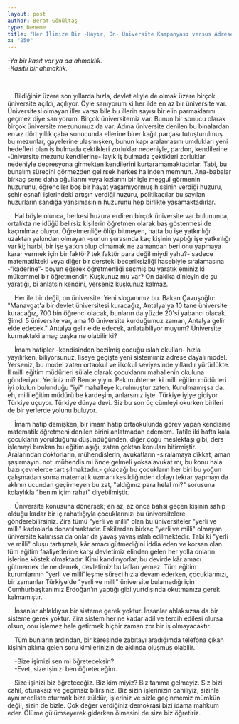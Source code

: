 ```yaml
---
layout: post
author: Berat Gönültaş
type: Deneme
title: "Her İlimize Bir -Hayır, On- Üniversite Kampanyası versus Adrese Göre Okul / Tüm Bunların Ardından: Size İşinizi Ben mi Öğreteceğim?"
x: "250"
---
```



_-Ya bir kasıt var ya da ahmaklık.  
-Kasıtlı bir ahmaklık._


<br/>

&nbsp;&nbsp;&nbsp;&nbsp;Bildiğiniz üzere son yıllarda hızla, devlet eliyle de olmak üzere birçok üniversite açıldı, açılıyor. Öyle sanıyorum ki her ilde en az bir üniversite var. Üniversitesi olmayan iller varsa bile bu illerin sayısı bir elin parmaklarını geçmez diye sanıyorum. Birçok üniversitemiz var. Bunun bir sonucu olarak birçok üniversite mezunumuz da var. Adına üniversite denilen bu binalardan en az dört yıllık çaba sonucunda ellerine birer kağıt parçası tutuşturulmuş bu mezunlar, gayelerine ulaşmışken, bunun kapı aralamasını umdukları yeni hedefleri olan iş bulmada çektikleri zorluklar nedeniyle, pardon, kendilerine -üniversite mezunu kendilerine- layık iş bulmada çektikleri zorluklar nedeniyle depresyona girmekten kendilerini kurtaramamaktadırlar. Tabi, bu bunalım sürecini görmezden gelirsek herkes halinden memnun. Ana-babalar birkaç sene daha oğullarını veya kızlarını bir işle meşgul görmenin huzurunu, öğrenciler boş bir hayat yaşamıyormuş hissinin verdiği huzuru, şehir esnafı işlerindeki artışın verdiği huzuru, politikacılar bu sayılan huzurların sandığa yansımasının huzurunu hep birlikte yaşamaktadırlar.

&nbsp;&nbsp;&nbsp;&nbsp;Hal böyle olunca, herkesi huzura erdiren birçok üniversite var bulununca, ortalıkta ne idüğü belirsiz kişilerin öğretmen olarak baş göstermesi de kaçınılmaz oluyor. Öğretmenliğe ölüp bitmeyen, hatta bu işe yatkınlığı uzaktan yakından olmayan -şunun şurasında kaç kişinin yaptığı işe yatkınlığı var ki; harbi, bir işe yatkın olup olmamak ne zamandan beri onu yapmaya karar vermek için bir faktör? tek faktör para değil miydi yahu?- sadece matematikteki veya diğer bir dersteki beceriksizliği hasebiyle sıralamasına -“kaderine”- boyun eğerek öğretmenliği seçmiş bu yaratık eminiz ki mükemmel bir öğretmendir. Kuşkunuz mu var? On dakika dinleyin de şu yaratığı, bi anlatsın kendini, yerseniz kuşkunuz kalmaz.

&nbsp;&nbsp;&nbsp;&nbsp;Her ile bir değil, on üniversite. Yeni sloganımız bu. Bakan Çavuşoğlu: "Manavgat'a bir devlet üniversitesi kuracağız, Antalya'ya 10 tane üniversite kuracağız, 700 bin öğrenci olacak, bunların da yüzde 20'si yabancı olacak. Şimdi 5 üniversite var, ama 10 üniversite kurduğumuz zaman, Antalya gelir elde edecek." Antalya gelir elde edecek, anlatabiliyor muyum? Üniversite kurmaktaki amaç başka ne olabilir ki?

&nbsp;&nbsp;&nbsp;&nbsp;İmam hatipler -kendisinden bezilmiş çocuğu ıslah okulları- hızla yayılırken, biliyorsunuz, liseye geçişte yeni sistemimiz adrese dayalı model. Yerseniz, bu model zaten ortaokul ve ilkokul seviyesinde yıllardır yürürlükte. İl milli eğitim müdürleri sülale olarak çocuklarını mahallenin okuluna gönderiyor. Yediniz mi? Bence yiyin. Pek muhtemel ki milli eğitim müdürleri iyi okulun bulunduğu "iyi" mahalleye kurulmuştur zaten. Kurulmamışsa da.. eh, milli eğitim müdürü be kardeşim, anlarsınız işte. Türkiye iyiye gidiyor. Türkiye uçuyor. Türkiye dünya devi. Siz bu son üç cümleyi okurken birileri de bir yerlerde yolunu buluyor.

&nbsp;&nbsp;&nbsp;&nbsp;İmam hatip demişken, bir imam hatip ortaokulunda görev yapan kendisine matematik öğretmeni denilen birini anlatmadan edemem. Tatile iki hafta kala çocukların yorulduğunu düşündüğünden, diğer çoğu meslektaşı gibi, ders işlemeyi bırakan bu eğitim aşığı, zaten çoktan konuları bitirmiştir. Aralarından doktorların, mühendislerin, avukatların -sıralamaya dikkat, aman şaşırmayın. not: mühendis mi önce gelmeli yoksa avukat mı, bu konu hala bazı çevrelerce tartışılmaktadır.- çıkacağı bu çocukların her biri bu yoğun çalışmadan sonra matematik uzmanı kesildiğinden dolayı tekrar yapmayı da aklının ucundan geçirmeyen bu zat, "aldığınız para helal mi?" sorusuna kolaylıkla "benim içim rahat" diyebilmiştir.

&nbsp;&nbsp;&nbsp;&nbsp;Üniversite konusuna dönersek; en az, az önce bahsi geçen kişinin sahip olduğu kadar bir iç rahatlığıyla çocuklarınızı bu üniversitelere gönderebilirsiniz. Zira tümü "yerli ve milli" olan bu üniversiteler "yerli ve milli" kadrolarla donatılmaktadır. Eskilerden birkaç "yerli ve milli" olmayan üniversite kalmışsa da onlar da yavaş yavaş ıslah edilmektedir. Tabi ki "yerli ve milli" oluşu tartışmalı, kâr amacı gütmediğini iddia eden ve korsan olan tüm eğitim faaliyetlerine karşı devletimiz elinden gelen her yolla onların işlerine köstek olmaktadır. Kimi kandırıyorlar, bu devirde kâr amacı gütmemek de ne demek, devletimiz bu lafları yemez. Tüm eğitim kurumlarının "yerli ve milli"leşme süreci hızla devam ederken, çocuklarınızı, bir zamanlar Türkiye'de "yerli ve milli" üniversite bulamadığı için Cumhurbaşkanımız Erdoğan'ın yaptığı gibi yurtdışında okutmanıza gerek kalmamıştır.

&nbsp;&nbsp;&nbsp;&nbsp;İnsanlar ahlaklıysa bir sisteme gerek yoktur. İnsanlar ahlaksızsa da bir sisteme gerek yoktur. Zira sistem her ne kadar adil ve tercih edilesi olursa olsun, onu işlemez hale getirmek hiçbir zaman zor bir iş olmayacaktır.

&nbsp;&nbsp;&nbsp;&nbsp;Tüm bunların ardından, bir keresinde zabıtayı aradığımda telefona çıkan kişinin aklına gelen soru kimilerinizin de aklında oluşmuş olabilir.

&nbsp;&nbsp;&nbsp;&nbsp;-Bize işimizi sen mi öğreteceksin?  
&nbsp;&nbsp;&nbsp;&nbsp;-Evet, size işinizi ben öğreteceğim.  

&nbsp;&nbsp;&nbsp;&nbsp;Size işinizi biz öğreteceğiz. Biz kim miyiz? Biz tanıma gelmeyiz. Siz bizi cahil, oturaksız ve geçimsiz bilirsiniz. Biz sizin işlerinizin cahiliyiz, sizinle aynı mecliste oturmak bize züldür, işleriniz ve sizle geçinmemiz mümkün değil, sizin de bizle. Çok değer verdiğiniz demokrasi bizi idama mahkum eder. Ölüme gülümseyerek giderken ölmesini de size biz öğretiriz.
